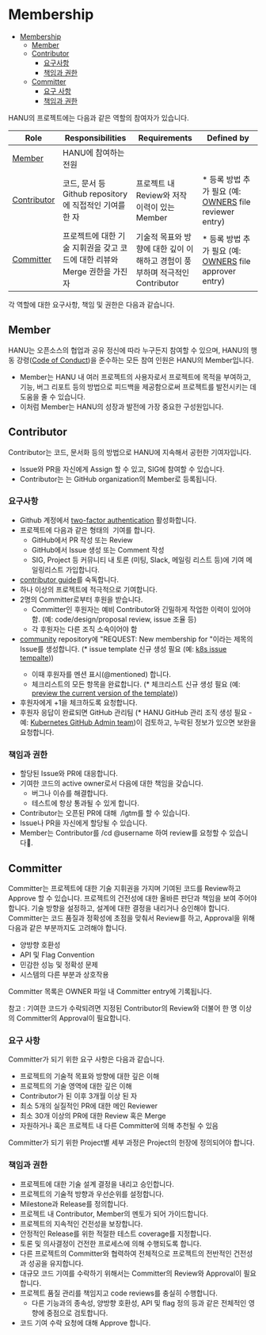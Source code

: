 # Membership
- [Membership](#membership)
  - [Member](#member)
  - [Contributor](#contributor)
    - [요구사항](#요구사항)
    - [책임과 권한](#책임과-권한)
  - [Committer](#committer)
    - [요구 사항](#요구-사항)
    - [책임과 권한](#책임과-권한-1)


HANU의 프로젝트에는 다음과 같은 역할의 참여자가 있습니다. 

| Role | Responsibilities | Requirements | Defined by |
| -----| ---------------- | ------------ | -------|
| [Member](#member) | HANU에 참여하는 전원 |   |
| [Contributor](#contributor) | 코드, 문서 등 Github repository에 직접적인 기여를 한 자| 프로젝트 내 Review와 저작 이력이 있는 Member | * 등록 방법 추가 필요 (예: [OWNERS](https://github.com/kubernetes/community/blob/master/contributors/guide/owners.md) file reviewer entry) |
| [Committer](#committer) | 프로젝트에 대한 기술 지휘권을 갖고 코드에 대한 리뷰와 Merge 권한을 가진 자 | 기술적 목표와 방향에 대한 깊이 이해하고 경험이 풍부하며 적극적인 Contributor | * 등록 방법 추가 필요 (예: [OWNERS](https://github.com/kubernetes/community/blob/master/contributors/guide/owners.md) file approver entry) |

<!-- | [Maintainer](#maintainer) | 프로젝트에 대한 기술 지휘권을 가진 자 | 기술적 목표와 방향에 대한 깊은 이해| * 등록 방법 추가 필요 (예: [OWNERS](https://github.com/kubernetes/community/blob/master/contributors/guide/owners.md) file project owner entry) |-->

각 역할에 대한 요구사항, 책임 및 권한은 다음과 같습니다.  

## Member

HANU는 오픈소스의 협업과 공유 정신에 따라 누구든지 참여할 수 있으며, HANU의 행동 강령([Code of Conduct](../code-of-conduct.md))을 준수하는 모든 참여 인원은 HANU의 Member입니다. 

* Member는 HANU 내 여러 프로젝트의 사용자로서 프로젝트에 목적을 부여하고, 기능, 버그 리포트 등의 방법으로 피드백을 제공함으로써 프로젝트를 발전시키는 데 도움을 줄 수 있습니다. 
* 이처럼 Member는 HANU의 성장과 발전에 가장 중요한 구성원입니다. 

## Contributor

Contributor는 코드, 문서화 등의 방법으로 HANU에 지속해서 공헌한 기여자입니다. 
* Issue와 PR을 자신에게 Assign 할 수 있고, SIG에 참여할 수 있습니다. 
* Contributor는 는 GitHub organization의 Member로 등록됩니다. 

### 요구사항
- Github 계정에서 [two-factor authentication](https://help.github.com/articles/about-two-factor-authentication) 활성화합니다.
- 프로젝트에 다음과 같은 형태의  기여를 합니다.
  - GitHub에서 PR 작성 또는 Review
  - GitHub에서 Issue 생성 또는 Comment 작성
  - SIG, Project 등 커뮤니티 내 토론 (미팅, Slack, 메일링 리스트 등)에 기여
메일링리스트 가입합니다.
- [contributor guide](https://github.com/kubernetes/community/blob/master/contributors/guide/README.md)를 숙독합니다.
- 하나 이상의 프로젝트에 적극적으로 기여합니다.
- 2명의 Committer로부터 후원을 받습니다.
  - Committer인 후원자는 예비 Contributor와 긴밀하게 작업한 이력이 있어야 함. (예: code/design/proposal review, issue 조율 등)
  - 각 후원자는 다른 조직 소속이어야 함
- [community](https://github.com/openinfradev/community) repository에 "REQUEST: New membership for <your github account>"이라는 제목의 Issue를 생성합니다. (* issue template 신규 생성 필요 (예: [k8s issue tempalte](https://github.com/kubernetes/org/issues/new?template=membership.md&title=REQUEST%3A%20New%20membership%20for%20%3Cyour-GH-handle%3E)))
  - 이때 후원자를 멘션 표시(@mentioned) 합니다.
  - 체크리스트의 모든 항목을 완료합니다. (* 체크리스트 신규 생성 필요 (예: [preview the current version of the template](https://git.k8s.io/org/.github/ISSUE_TEMPLATE/membership.md)))
- 후원자에게 +1을 체크하도록 요청합니다. 
- 후원자 응답이 완료되면 GitHub 관리팀 (* HANU GitHub 관리 조직 생성 필요 - 예: [Kubernetes GitHub Admin team](https://github.com/kubernetes/community/blob/master/github-management/README.md#github-administration-team))이 검토하고, 누락된 정보가 있으면 보완을 요청합니다. 

### 책임과 권한
- 할당된 Issue와 PR에 대응합니다. 
- 기여한 코드의 active owner로서 다음에 대한 책임을 갖습니다.
  - 버그나 이슈를 해결합니다. 
  - 테스트에 항상 통과될 수 있게 합니다.
- Contributor는 오픈된 PR에 대해  /lgtm를 할 수 있습니다. 
- Issue나 PR을 자신에게 할당될 수 있습니다. 
- Member는 Contributor를 /cd @username 하여 review를 요청할 수 있습니다. 


## Committer

Committer는 프로젝트에 대한 기술 지휘권을 가지며 기여된 코드를 Review하고 Approve 할 수 있습니다. 프로젝트의 건전성에 대한 올바른 판단과 책임을 보여 주어야 합니다. 기술 방향을 설정하고, 설계에 대한 결정을 내리거나 승인해야 합니다. Committer는 코드 품질과 정확성에 초점을 맞춰서 Review를 하고, Approval을 위해 다음과 같은 부분까지도 고려해야 합니다. 
- 양방향 호환성
- API 및 Flag Convention
- 민감한 성능 및 정확성 문제
- 시스템의 다른 부분과 상호작용 

Committer 목록은 OWNER 파일 내 Committer entry에 기록됩니다. 

참고 : 기여한 코드가 수락되려면 지정된 Contributor의 Review와 더불어 한 명 이상의 Committer의 Approval이 필요합니다. 

### 요구 사항
Committer가 되기 위한 요구 사항은 다음과 같습니다. 
- 프로젝트의 기술적 목표와 방향에 대한 깊은 이해
- 프로젝트의 기술 영역에 대한 깊은 이해
- Contributor가 된 이후 3개월 이상 된 자
- 최소 5개의 실질적인 PR에 대한 메인 Reviewer
- 최소 30개 이상의 PR에 대한 Review 혹은 Merge
- 자원하거나 혹은 프로젝트 내 다른 Committer에 의해 추천될 수 있음

Committer가 되기 위한 Project별 세부 과정은 Project의 헌장에 정의되어야 합니다. 


### 책임과 권한
- 프로젝트에 대한 기술 설계 결정을 내리고 승인합니다. 
- 프로젝트의 기술적 방향과 우선순위를 설정합니다. 
- Milestone과 Release를 정의합니다. 
- 프로젝트 내 Contributor, Member의 멘토가 되어 가이드합니다. 
- 프로젝트의 지속적인 건전성을 보장합니다. 
- 안정적인 Release를 위한 적절한 테스트 coverage를 지정합니다.
- 토론 및 의사결정이 건전한 프로세스에 의해 수행되도록 합니다. 
- 다른 프로젝트의 Committer와 협력하여 전체적으로 프로젝트의 전반적인 건전성과 성공을 유지합니다. 
- 대규모 코드 기여를 수락하기 위해서는 Committer의 Review와 Approval이 필요합니다. 
- 프로젝트 품질 관리를 책임지고 code reviews를 충실히 수행합니다.
  - 다른 기능과의 종속성, 양방향 호환성, API 및 flag 정의 등과 같은 전체적인 영향에 중점으로 검토합니다. 
- 코드 기여 수락 요청에 대해 Approve 합니다. 

<!--
## Maintainer

Maintainer는 프로젝트에 대한 기술 지휘권을 갖습니다. 프로젝트의 건전성에 대한 올바른 판단과 책임을 보여 주어야 합니다. 기술 방향을 설정하고, 설계에 대한 결정을 내리거나 승인해야 합니다. 

Maintainer 목록은 OWNER 파일 내 owner entry에 기록됩니다.

### 요구 사항
Maintainer가 되기 위한 기본적인 요구 사항은 다음과 같습니다. 

- 프로젝트의 기술적 목표와 방향에 대한 깊은 이해
- 프로젝트의 기술 영역에 대한 깊은 이해
- 다음을 모두 수행하여 설계 및 방향에 대한 지속적인 기여
  - 제안서 작성 및 검토
  - 토론 (이메일, GitHub issue, 미팅)을 시작, 참여하고 해결
  - PR을 설계하고 구현하는 데 있어서 미묘하고 복잡한 이슈 식별
- 구현 혹은 Review를 통해 프로젝트에 직접 기여

Maintainer가 되기 위한 세부 과정은 Project의 헌장에 정의되어야 합니다. 

### 책임과 권한
- 프로젝트에 대한 기술 설계 결정을 내리고 승인합니다. 
- 프로젝트의 기술적 방향과 우선순위를 설정합니다. 
- Milestone과 Release를 정의합니다. 
- 프로젝트 내 Committer, Contributor, Member의 멘토가 되어 가이드합니다. 
- 프로젝트의 지속적인 건전성을 보장합니다. 
- 안정적인 Release를 위한 적절한 테스트 coverage를 지정합니다.
- 토론 및 의사결정이 건전한 프로세스에 의해 수행되도록 합니다. 
- 다른 프로젝트의 Maintainer와 협력하여 전체적으로 프로젝트의 전반적인 건전성과 성공을 유지합니다. 

-->
